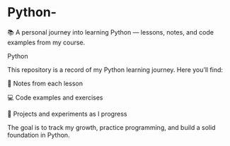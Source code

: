 # Python-
📚 A personal journey into learning Python — lessons, notes, and code examples from my course.

Python

This repository is a record of my Python learning journey.
Here you’ll find:

📝 Notes from each lesson

💻 Code examples and exercises

🚀 Projects and experiments as I progress

The goal is to track my growth, practice programming, and build a solid foundation in Python.
